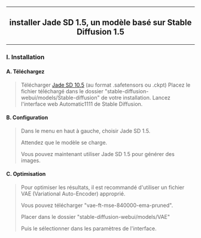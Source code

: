 ------------------------------------------------------------------------------------------------------------------------------------------------------------------------------------------------
## <p align='center'> installer Jade SD 1.5, un modèle basé sur Stable Diffusion 1.5 </p> 
------------------------------------------------------------------------------------------------------------------------------------------------------------------------------------------------
### I. Installation
#### A. Téléchargez 
> Télécharger [Jade SD 10.5](https://civitai.com/models/71813?modelVersionId=76551#) (au format .safetensors ou .ckpt)
> Placez le fichier téléchargé dans le dossier "stable-diffusion-webui/models/Stable-diffusion" de votre installation.
> Lancez l'interface web Automatic1111 de Stable Diffusion.

#### B. Configuration
> Dans le menu en haut à gauche, choisir Jade SD 1.5.
> 
> Attendez que le modèle se charge.
> 
> Vous pouvez maintenant utiliser Jade SD 1.5 pour générer des images.

#### C. Optimisation
> Pour optimiser les résultats, il est recommandé d'utiliser un fichier VAE (Variational Auto-Encoder) approprié.
> 
> Vous pouvez télécharger "vae-ft-mse-840000-ema-pruned".
> 
> Placer dans le dossier "stable-diffusion-webui/models/VAE"
> 
> Puis le sélectionner dans les paramètres de l'interface.
